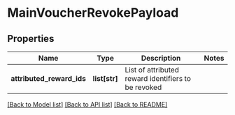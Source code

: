 # MainVoucherRevokePayload

## Properties
Name | Type | Description | Notes
------------ | ------------- | ------------- | -------------
**attributed_reward_ids** | **list[str]** | List of attributed reward identifiers to be revoked | 

[[Back to Model list]](../README.md#documentation-for-models) [[Back to API list]](../README.md#documentation-for-api-endpoints) [[Back to README]](../README.md)


